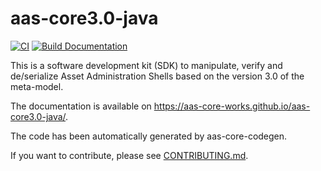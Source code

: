 # aas-core3.0-java

[![CI](https://github.com/aas-core-works/aas-core3.0-java/actions/workflows/ci.yml/badge.svg)](https://github.com/aas-core-works/aas-core3.0-java/actions/workflows/ci.yml)
[![Build Documentation](https://github.com/aas-core-works/aas-core3.0-java/actions/workflows/build-doc.yaml/badge.svg)](https://github.com/aas-core-works/aas-core3.0-java/actions/workflows/build-doc.yaml)

This is a software development kit (SDK) to manipulate, verify and de/serialize Asset Administration Shells based on the version 3.0 of the meta-model.

The documentation is available on https://aas-core-works.github.io/aas-core3.0-java/.

The code has been automatically generated by aas-core-codegen.

If you want to contribute, please see [CONTRIBUTING.md](CONTRIBUGING.md).
